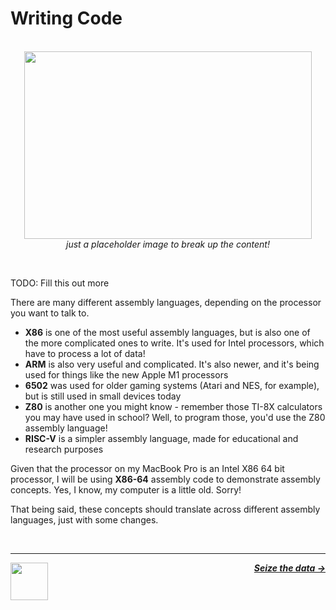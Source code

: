 # Writing Code

<p align="center">
  <br />
  <img width="460" height="300" src="https://cdn01.alison-static.net/courses/4411/alison_courseware_intro_4411.jpg">
  <br />
  <span>
    <em>
      just a placeholder image to break up the content!
    </em>
  </span>
</p>
<br />

TODO: Fill this out more

There are many different assembly languages, depending on the processor you want to talk to.

- **X86** is one of the most useful assembly languages, but is also one of the more complicated ones to write. It's used for Intel processors, which have to process a lot of data!
- **ARM** is also very useful and complicated. It's also newer, and it's being used for things like the new Apple M1 processors
- **6502** was used for older gaming systems (Atari and NES, for example), but is still used in small devices today
- **Z80** is another one you might know - remember those TI-8X calculators you may have used in school? Well, to program those, you'd use the Z80 assembly language!
- **RISC-V** is a simpler assembly language, made for educational and research purposes

Given that the processor on my MacBook Pro is an Intel X86 64 bit processor, I will be using **X86-64** assembly code to demonstrate assembly concepts. Yes, I know, my computer is a little old. Sorry!

That being said, these concepts should translate across different assembly languages, just with some changes.

<br />

---

<a href="/guide/cpu/communicating.md">
  <picture>
    <source media="(prefers-color-scheme: dark)" srcset="https://cloud-5aq8uo1rv-hack-club-bot.vercel.app/0backd.png">
    <img align="left" width="60" src="https://cloud-5v3nvbscw-hack-club-bot.vercel.app/0backl.png" />
  </picture>
</a>

<p align="right">
  <em>
    <b>
      <a href="/guide/writing-code/data.md">
        Seize the data →
      </a>
    </b>
  </em>
</p>

